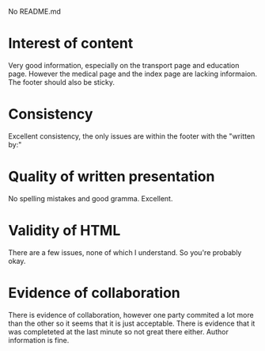 No README.md
# Interest of content
Very good information, especially on the transport page and education page. However the medical page and the index page are lacking informaion. The footer should also be sticky.
# Consistency
Excellent consistency, the only issues are within the footer with the "written by:"
# Quality of written presentation 
No spelling mistakes and good gramma. Excellent.
# Validity of HTML
There are a few issues, none of which I understand. So you're probably okay.
# Evidence of collaboration
There is evidence of collaboration, however one party commited a lot more than the other so it seems that it is just acceptable.
There is evidence that it was completeted at the last minute so not great there either.
Author information is fine.
